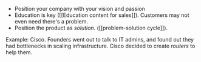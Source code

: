 - Position your company with your vision and passion
- Education is key ([[Education content for sales]]). Customers may not even need there's a problem. 
- Position the product as *solution*. ([[problem-solution cycle]]). 

Example: Cisco. Founders went out to talk to IT admins, and found out they had bottlenecks in scaling infrastructure. Cisco decided to create *routers* to help them. 

